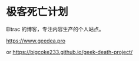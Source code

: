 # 极客死亡计划

Eltrac 的博客，专注内容生产的个人站点。

https://www.geedea.pro

or https://bigcoke233.github.io/geek-death-project/
